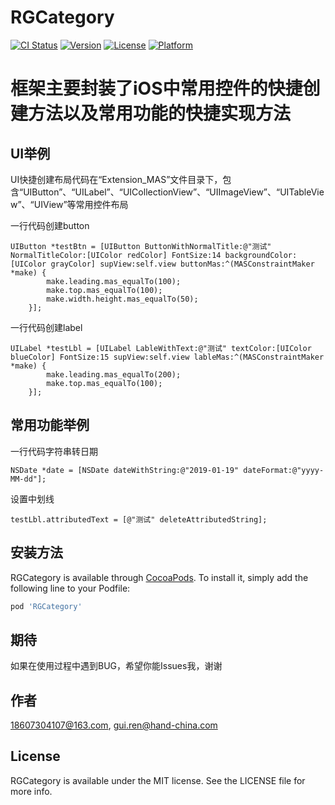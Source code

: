 # RGCategory

[![CI Status](https://img.shields.io/travis/18607304107@163.com/RGCategory.svg?style=flat)](https://travis-ci.org/18607304107@163.com/RGCategory)
[![Version](https://img.shields.io/cocoapods/v/RGCategory.svg?style=flat)](https://cocoapods.org/pods/RGCategory)
[![License](https://img.shields.io/cocoapods/l/RGCategory.svg?style=flat)](https://cocoapods.org/pods/RGCategory)
[![Platform](https://img.shields.io/cocoapods/p/RGCategory.svg?style=flat)](https://cocoapods.org/pods/RGCategory)

# 框架主要封装了iOS中常用控件的快捷创建方法以及常用功能的快捷实现方法

## UI举例

UI快捷创建布局代码在“Extension_MAS”文件目录下，包含“UIButton”、“UILabel”、“UICollectionView”、“UIImageView”、“UITableView”、“UIView”等常用控件布局

一行代码创建button

```
UIButton *testBtn = [UIButton ButtonWithNormalTitle:@"测试" NormalTitleColor:[UIColor redColor] FontSize:14 backgroundColor:[UIColor grayColor] supView:self.view buttonMas:^(MASConstraintMaker *make) {
        make.leading.mas_equalTo(100);
        make.top.mas_equalTo(100);
        make.width.height.mas_equalTo(50);
    }];
```

一行代码创建label

```
UILabel *testLbl = [UILabel LableWithText:@"测试" textColor:[UIColor blueColor] FontSize:15 supView:self.view lableMas:^(MASConstraintMaker *make) {
        make.leading.mas_equalTo(200);
        make.top.mas_equalTo(100);
    }];
```

## 常用功能举例

一行代码字符串转日期
```
NSDate *date = [NSDate dateWithString:@"2019-01-19" dateFormat:@"yyyy-MM-dd"];
```

设置中划线
```
testLbl.attributedText = [@"测试" deleteAttributedString];
```


## 安装方法

RGCategory is available through [CocoaPods](https://cocoapods.org). To install
it, simply add the following line to your Podfile:

```ruby
pod 'RGCategory'
```

## 期待
如果在使用过程中遇到BUG，希望你能Issues我，谢谢

## 作者

18607304107@163.com, gui.ren@hand-china.com

## License

RGCategory is available under the MIT license. See the LICENSE file for more info.
